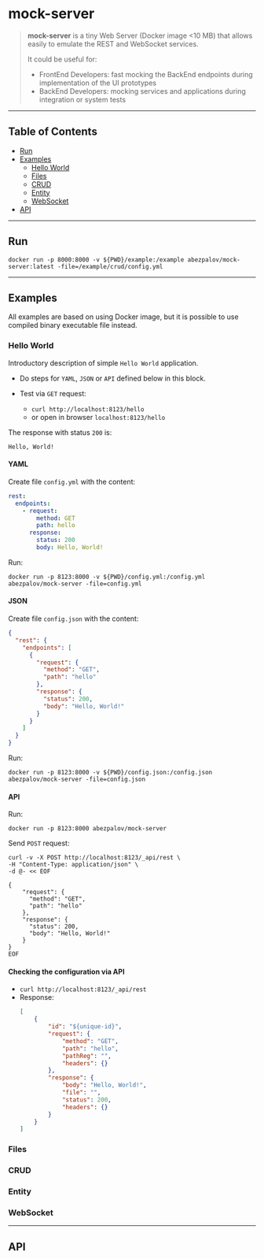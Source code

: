 # mock-server
> **mock-server** is a tiny Web Server (Docker image <10 MB) that allows easily to emulate the REST and WebSocket services.
> 
> It could be useful for:
> * FrontEnd Developers: fast mocking the BackEnd endpoints during implementation of the UI prototypes
> * BackEnd Developers: mocking services and applications during integration or system tests 
---

## Table of Contents
* [Run](#run)
* [Examples](#examples)
    * [Hello World](#hello-world)
    * [Files](#files)
    * [CRUD](#crud)
    * [Entity](#entity)
    * [WebSocket](#websocket)
* [API](#api)

---
## Run

`docker run -p 8000:8000 -v ${PWD}/example:/example abezpalov/mock-server:latest -file=/example/crud/config.yml`

---

## Examples
All examples are based on using Docker image, but it is possible to use compiled binary executable file instead.

### Hello World
Introductory description of simple `Hello World` application.
* Do steps for `YAML`, `JSON` or `API` defined below in this block.

* Test via `GET` request:
  * `curl http://localhost:8123/hello`
  * or open in browser `localhost:8123/hello`

The response with status `200` is:
```
Hello, World!
```

#### YAML
Create file `config.yml` with the content:
```yaml
rest:
  endpoints:
    - request:
        method: GET
        path: hello
      response:
        status: 200
        body: Hello, World!
```
Run:
```console
docker run -p 8123:8000 -v ${PWD}/config.yml:/config.yml abezpalov/mock-server -file=config.yml

```

#### JSON
Create file `config.json` with the content:
```json
{
  "rest": {
    "endpoints": [
      {
        "request": {
          "method": "GET",
          "path": "hello"
        },
        "response": {
          "status": 200,
          "body": "Hello, World!"
        }
      }
    ]
  }
}
```
Run:
```console
docker run -p 8123:8000 -v ${PWD}/config.json:/config.json abezpalov/mock-server -file=config.json

```

#### API
Run:
```console
docker run -p 8123:8000 abezpalov/mock-server
```
Send `POST` request:
```console
curl -v -X POST http://localhost:8123/_api/rest \
-H "Content-Type: application/json" \
-d @- << EOF

{
    "request": {
      "method": "GET",
      "path": "hello"
    },
    "response": {
      "status": 200,
      "body": "Hello, World!"
    }
}
EOF
```

#### Checking the configuration via API
* `curl http://localhost:8123/_api/rest`
* Response:
    ```json
    [
        {
            "id": "${unique-id}",
            "request": {
                "method": "GET",
                "path": "hello",
                "pathReg": "",
                "headers": {}
            },
            "response": {
                "body": "Hello, World!",
                "file": "",
                "status": 200,
                "headers": {}
            }
        }
    ]
    ```

### Files
### CRUD
### Entity
### WebSocket

---
## API


